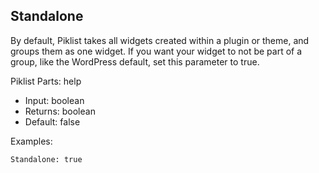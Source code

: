 ## Standalone

By default, Piklist takes all widgets created within a plugin or theme, and groups them as one widget. If you want your widget to not be part of a group, like the WordPress default, set this parameter to true.

Piklist Parts: help

* Input:  boolean
* Returns:  boolean
* Default:  false

Examples:
```
Standalone: true
```

